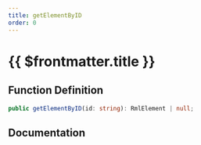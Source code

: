 ```yaml
---
title: getElementByID
order: 0
---
```


# {{ $frontmatter.title }}

## Function Definition

```ts
public getElementByID(id: string): RmlElement | null;
```

## Documentation

<!--@include: ./parts/getElementByID.md-->
